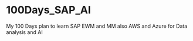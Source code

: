 # 100Days_SAP_AI
My 100 Days plan to learn SAP EWM and MM also AWS and Azure for Data analysis and AI
